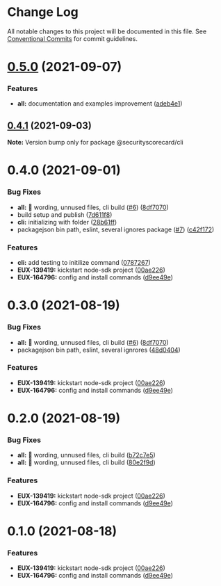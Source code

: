 # Change Log

All notable changes to this project will be documented in this file.
See [Conventional Commits](https://conventionalcommits.org) for commit guidelines.

# [0.5.0](https://github.com/securityscorecard/node-sdk/compare/@securityscorecard/cli@0.4.1...@securityscorecard/cli@0.5.0) (2021-09-07)


### Features

* **all:** documentation and examples improvement ([adeb4e1](https://github.com/securityscorecard/node-sdk/commit/adeb4e1836f4ecaec67f1e6e21a28039abbb0f06))





## [0.4.1](https://github.com/securityscorecard/node-sdk/compare/@securityscorecard/cli@0.4.0...@securityscorecard/cli@0.4.1) (2021-09-03)

**Note:** Version bump only for package @securityscorecard/cli





# 0.4.0 (2021-09-01)


### Bug Fixes

* **all:** :art: wording, unnused files, cli build ([#6](https://github.com/securityscorecard/node-sdk/issues/6)) ([8df7070](https://github.com/securityscorecard/node-sdk/commit/8df707006c4d21535b9c31f7c7ebe07d1d49ee82))
* build setup and publish ([7d611f8](https://github.com/securityscorecard/node-sdk/commit/7d611f80d78c06a72914267fd5f53f4d84ffd1e7))
* **cli:** initializing with folder ([28b61ff](https://github.com/securityscorecard/node-sdk/commit/28b61ffef16a85cd29596d0823902ff789d79e18))
* packagejson bin path, eslint, several ignores package ([#7](https://github.com/securityscorecard/node-sdk/issues/7)) ([c42f172](https://github.com/securityscorecard/node-sdk/commit/c42f172fda2920da5f3d36f1b5f3d73c4effd700))


### Features

* **cli:** add testing to initilize command ([0787267](https://github.com/securityscorecard/node-sdk/commit/0787267003996d56be2d5273df88a4700ee1d447))
* **EUX-139419:** kickstart node-sdk project ([00ae226](https://github.com/securityscorecard/node-sdk/commit/00ae2264a7fc9541580a27a49fae5711cb0f5c12))
* **EUX-164796:** config and install commands ([d9ee49e](https://github.com/securityscorecard/node-sdk/commit/d9ee49e54fee378a2fa0329868b9efcf16f6511a))





# 0.3.0 (2021-08-19)


### Bug Fixes

* **all:** :art: wording, unnused files, cli build ([#6](https://github.com/securityscorecard/node-sdk/issues/6)) ([8df7070](https://github.com/securityscorecard/node-sdk/commit/8df707006c4d21535b9c31f7c7ebe07d1d49ee82))
* packagejson bin path, eslint, several ignrores ([48d0404](https://github.com/securityscorecard/node-sdk/commit/48d0404208f4ac4f65d51b9d7b1fcb6bed15031a))


### Features

* **EUX-139419:** kickstart node-sdk project ([00ae226](https://github.com/securityscorecard/node-sdk/commit/00ae2264a7fc9541580a27a49fae5711cb0f5c12))
* **EUX-164796:** config and install commands ([d9ee49e](https://github.com/securityscorecard/node-sdk/commit/d9ee49e54fee378a2fa0329868b9efcf16f6511a))





# 0.2.0 (2021-08-19)


### Bug Fixes

* **all:** :art: wording, unnused files, cli build ([b72c7e5](https://github.com/securityscorecard/node-sdk/commit/b72c7e5e29f99a4f1f817c52799b16e13dfb0daa))
* **all:** :art: wording, unnused files, cli build ([80e2f9d](https://github.com/securityscorecard/node-sdk/commit/80e2f9dcfcb83ce69cb5c12c64365f4885bd2783))


### Features

* **EUX-139419:** kickstart node-sdk project ([00ae226](https://github.com/securityscorecard/node-sdk/commit/00ae2264a7fc9541580a27a49fae5711cb0f5c12))
* **EUX-164796:** config and install commands ([d9ee49e](https://github.com/securityscorecard/node-sdk/commit/d9ee49e54fee378a2fa0329868b9efcf16f6511a))





# 0.1.0 (2021-08-18)


### Features

* **EUX-139419:** kickstart node-sdk project ([00ae226](https://github.com/securityscorecard/node-sdk/commit/00ae2264a7fc9541580a27a49fae5711cb0f5c12))
* **EUX-164796:** config and install commands ([d9ee49e](https://github.com/securityscorecard/node-sdk/commit/d9ee49e54fee378a2fa0329868b9efcf16f6511a))
